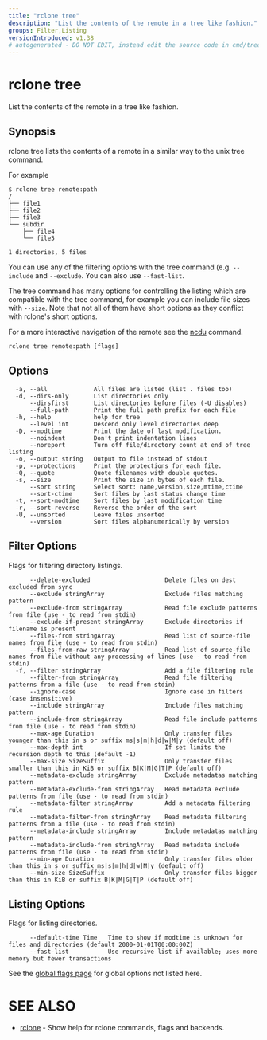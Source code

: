 ```yaml
---
title: "rclone tree"
description: "List the contents of the remote in a tree like fashion."
groups: Filter,Listing
versionIntroduced: v1.38
# autogenerated - DO NOT EDIT, instead edit the source code in cmd/tree/ and as part of making a release run "make commanddocs"
---
```

# rclone tree

List the contents of the remote in a tree like fashion.

## Synopsis


rclone tree lists the contents of a remote in a similar way to the
unix tree command.

For example

    $ rclone tree remote:path
    /
    ├── file1
    ├── file2
    ├── file3
    └── subdir
        ├── file4
        └── file5

    1 directories, 5 files

You can use any of the filtering options with the tree command (e.g.
`--include` and `--exclude`.  You can also use `--fast-list`.

The tree command has many options for controlling the listing which
are compatible with the tree command, for example you can include file
sizes with `--size`.  Note that not all of them have
short options as they conflict with rclone's short options.

For a more interactive navigation of the remote see the
[ncdu](/commands/rclone_ncdu/) command.


```
rclone tree remote:path [flags]
```

## Options

```
  -a, --all             All files are listed (list . files too)
  -d, --dirs-only       List directories only
      --dirsfirst       List directories before files (-U disables)
      --full-path       Print the full path prefix for each file
  -h, --help            help for tree
      --level int       Descend only level directories deep
  -D, --modtime         Print the date of last modification.
      --noindent        Don't print indentation lines
      --noreport        Turn off file/directory count at end of tree listing
  -o, --output string   Output to file instead of stdout
  -p, --protections     Print the protections for each file.
  -Q, --quote           Quote filenames with double quotes.
  -s, --size            Print the size in bytes of each file.
      --sort string     Select sort: name,version,size,mtime,ctime
      --sort-ctime      Sort files by last status change time
  -t, --sort-modtime    Sort files by last modification time
  -r, --sort-reverse    Reverse the order of the sort
  -U, --unsorted        Leave files unsorted
      --version         Sort files alphanumerically by version
```


## Filter Options

Flags for filtering directory listings.

```
      --delete-excluded                     Delete files on dest excluded from sync
      --exclude stringArray                 Exclude files matching pattern
      --exclude-from stringArray            Read file exclude patterns from file (use - to read from stdin)
      --exclude-if-present stringArray      Exclude directories if filename is present
      --files-from stringArray              Read list of source-file names from file (use - to read from stdin)
      --files-from-raw stringArray          Read list of source-file names from file without any processing of lines (use - to read from stdin)
  -f, --filter stringArray                  Add a file filtering rule
      --filter-from stringArray             Read file filtering patterns from a file (use - to read from stdin)
      --ignore-case                         Ignore case in filters (case insensitive)
      --include stringArray                 Include files matching pattern
      --include-from stringArray            Read file include patterns from file (use - to read from stdin)
      --max-age Duration                    Only transfer files younger than this in s or suffix ms|s|m|h|d|w|M|y (default off)
      --max-depth int                       If set limits the recursion depth to this (default -1)
      --max-size SizeSuffix                 Only transfer files smaller than this in KiB or suffix B|K|M|G|T|P (default off)
      --metadata-exclude stringArray        Exclude metadatas matching pattern
      --metadata-exclude-from stringArray   Read metadata exclude patterns from file (use - to read from stdin)
      --metadata-filter stringArray         Add a metadata filtering rule
      --metadata-filter-from stringArray    Read metadata filtering patterns from a file (use - to read from stdin)
      --metadata-include stringArray        Include metadatas matching pattern
      --metadata-include-from stringArray   Read metadata include patterns from file (use - to read from stdin)
      --min-age Duration                    Only transfer files older than this in s or suffix ms|s|m|h|d|w|M|y (default off)
      --min-size SizeSuffix                 Only transfer files bigger than this in KiB or suffix B|K|M|G|T|P (default off)
```

## Listing Options

Flags for listing directories.

```
      --default-time Time   Time to show if modtime is unknown for files and directories (default 2000-01-01T00:00:00Z)
      --fast-list           Use recursive list if available; uses more memory but fewer transactions
```

See the [global flags page](/flags/) for global options not listed here.

# SEE ALSO

* [rclone](/commands/rclone/)	 - Show help for rclone commands, flags and backends.

